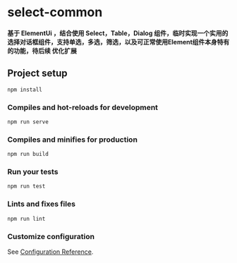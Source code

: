 # select-common

#### 基于 ElementUi ，结合使用 Select，Table，Dialog 组件，临时实现一个实用的选择对话框组件，支持单选，多选，筛选，以及可正常使用Element组件本身特有的功能，待后续 优化扩展

## Project setup
```
npm install
```

### Compiles and hot-reloads for development
```
npm run serve
```

### Compiles and minifies for production
```
npm run build
```

### Run your tests
```
npm run test
```

### Lints and fixes files
```
npm run lint
```

### Customize configuration
See [Configuration Reference](https://cli.vuejs.org/config/).
